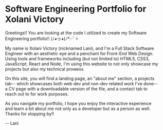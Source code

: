 # Software Engineering Portfolio for Xolani Victory

Greetings!! You are looking at the code I utilized to create my Software Engineering portfolio!! (ﾉ◕ヮ◕)ﾉ*:･ﾟ✧

My name is Xolani Victory (nicknamed Lani), and I'm a Full Stack Software Engineer with an aesthetic eye and a penchant for Front-End Web Design. Using tools and frameworks including (but not limited to) HTML5, CSS3, JavaScript, React and Node, I'm using this website to not only showcase my projects but also my technical prowess. 

On this site, you will find a landing page, an "about me" section, a projects tab-- which showcases both web dev and non-dev related work I've done-- a CV page with a downloadable version of the file, and a contact tab to reach out to for work purposes. 

As you navigate my portfolio, I hope you enjoy the interactive experience and learn a bit about me not only as a developer but as a person as well. Thanks for stopping by!!

-- Lani